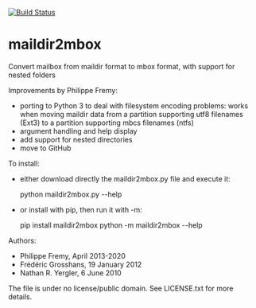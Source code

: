 [![Build Status](https://travis-ci.org/bluebird75/maildir2mbox.svg?branch=master)](https://travis-ci.org/bluebird75/maildir2mbox)

maildir2mbox
============

Convert mailbox from maildir format to mbox format, with support for nested folders

Improvements by Philippe Fremy:
- porting to Python 3 to deal with filesystem encoding problems: works when moving maildir data from a partition 
  supporting utf8 filenames (Ext3) to a partition supporting mbcs filenames (ntfs)
- argument handling and help display
- add support for nested directories
- move to GitHub

To install:
- either download directly the maildir2mbox.py file and execute it:

	python maildir2mbox.py --help

- or install with pip, then run it with -m:
	
	pip install maildir2mbox
	python -m maildir2mbox --help


Authors:
- Philippe Fremy, April 2013-2020
- Frédéric Grosshans, 19 January 2012
- Nathan R. Yergler, 6 June 2010

The file is under no license/public domain. See LICENSE.txt for more details.

